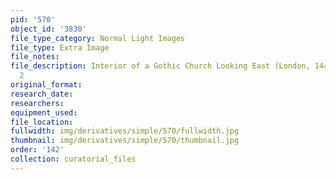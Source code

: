 ```yaml
---
pid: '570'
object_id: '3830'
file_type_category: Normal Light Images
file_type: Extra Image
file_notes:
file_description: Interior of a Gothic Church Looking East (London, 1443) - Extra
  2
original_format:
research_date:
researchers:
equipment_used:
file_location:
fullwidth: img/derivatives/simple/570/fullwidth.jpg
thumbnail: img/derivatives/simple/570/thumbnail.jpg
order: '142'
collection: curatorial_files
---
```

